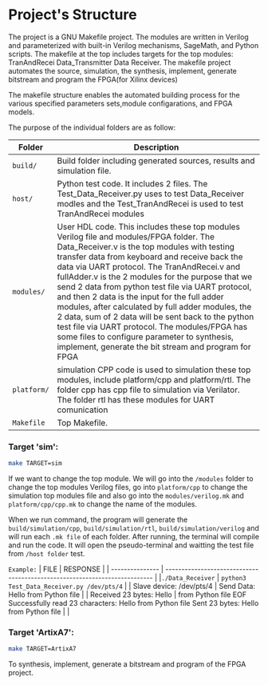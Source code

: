 # Project's Structure
The project is a GNU Makefile project.
The modules are written in Verilog and parameterized with built-in Verilog mechanisms, SageMath, and Python scripts.
The makefile at the top includes targets for the top modules:
    TranAndRecei Data_Transmitter Data Receiver.
The makefile project automates the source, simulation, the synthesis, implement, generate bitstream and program the FPGA(for Xilinx devices) 

The makefile structure enables the automated building process
for the various specified parameters sets,module configarations, and FPGA models. 

The purpose of the individual folders are as follow:

| Folder          | Description                                                                |
| --------------- | -------------------------------------------------------------------------- |
| `build/`        | Build folder including generated sources, results and simulation file.                                                                      |
| `host/`         | Python test code. It includes 2 files. The Test_Data_Receiver.py uses to     test Data_Receiver modles and the Test_TranAndRecei is used to test TranAndRecei modules                                                                    |
| `modules/`      | User HDL code. This includes these top modules Verilog file and modules/FPGA folder. The Data_Receiver.v is the top modules with testing transfer data from keyboard and receive back the data via UART protocol. The TranAndRecei.v and fullAdder.v is the 2 modules for the purpose that we send 2 data from python test file via UART protocol, and then 2 data is the input for the full adder modules, after calculated by full adder modules, the 2 data, sum of 2 data will be sent back to the python test file via UART protocol. The modules/FPGA has some files to configure parameter to synthesis, implement, generate the bit stream and program for FPGA                                                       |
| `platform/`     | simulation CPP code is used to simulation these top modules, include platform/cpp and platform/rtl. The folder cpp has cpp file to simulation via Verilator. The folder rtl has these modules for UART comunication                         | 
| `Makefile`      | Top Makefile.                                          |

### Target 'sim':

  ```bash
  make TARGET=sim
  ```
   If we want to change the top module. We will go into the `/modules` folder to change the top modules Verilog files, go into `platform/cpp` to change the simulation top modules file and also go into the `modules/verilog.mk` and `platform/cpp/cpp.mk` to change the name of the modules. 
   
   When we run command, the program will generate the `build/simulation/cpp`, `build/simulation/rtl`, `build/simulation/verilog` and will run each `.mk file` of each folder. After running, the terminal will compile and run the code. It will open the pseudo-terminal and waitting the test file from `/host folder` test.

   `Example:`
  | FILE                     |      RESPONSE                                                                                |
  | ---------------          |     --------------------------------------------------------------------------              |
  |`./Data_Receiver`         | `python3 Test_Data_Receiver.py /dev/pts/4`                 |
  | Slave device: /dev/pts/4 | Send Data:  Hello from Python file                         |
  | Received 23 bytes: Hello |
    from Python file
    EOF
    Successfully read 23 
    characters: Hello from 
    Python file
    Sent 23 bytes: 
    Hello from Python file   |                                                              |





### Target 'ArtixA7':

  ```bash
  make TARGET=ArtixA7
  ```

  To synthesis, implement, generate a bitstream and program of the FPGA project.
